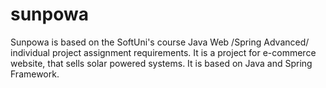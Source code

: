 # sunpowa
Sunpowa is based on the SoftUni's course Java Web /Spring Advanced/ individual project assignment requirements. It is a project for e-commerce website, that sells solar powered systems.  It is based on Java and Spring Framework.
